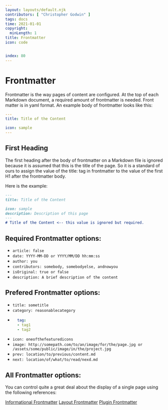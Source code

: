 ```yaml
---
layout: layouts/default.njk
contributors: [ "Christopher Godwin" ]
tags: docs
time: 2021-01-01
copyright:
  minLength: 1
title: Frontmatter
icon: code


index: 80
---
```

# Frontmatter

Frontmatter is the way pages of content are configured. At the top of each
Markdown document, a required amount of frontmatter is needed. Front matter is
in yaml format. An example body of frontmatter looks like this:

```yaml
---
title: Title of the Content

icon: sample
---
```

## First Heading
The first heading after the body of frontmatter on a Markdown file is ignored
because it is assumed that this is the title of the page. So it is a standard of
ours to assign the value of the title: tag in frontmatter to the value of the
first H1 after the frontmatter body.

Here is the example:

```md
---
title: Title of the Content

icon: sample
description: Description of this page
---
# Title of the Content <-- this value is ignored but required.
```

## Required Frontmatter options:

* `article: false`
* `date: YYYY-MM-DD or YYYY/MM/DD hh:mm:ss`
* `author: you`
* `contributors: somebody, somebodyelse, andnowyou`
* `isOriginal: true or false`
* `description: A brief description of the content`

## Prefered Frontmatter options:

* `title: sometitle`
* `category: reasonablecategory`
* ```yaml
    tag:
    - tag1
    - tag2
    ```
* `icon: oneofthefeaturedicons`
* `image: http://somepath.com/to/an/image/for/the/page.jpg or /assets/some/public/image/in/the/project.jpg`
* `prev: location/to/previous/content.md`
* `next: location/of/what/to/read/nexd.md`

## All Frontmatter options:

You can control quite a great deal about the display of a single page using the
following references:

[Informational Frontmatter](https://vuepress-theme-hope.github.io/v2/config/frontmatter/info.html)
[Layout Frontmatter](https://vuepress-theme-hope.github.io/v2/config/frontmatter/layout.html)
[Plugin Frontmatter](https://vuepress-theme-hope.github.io/v2/config/frontmatter/plugins.html)